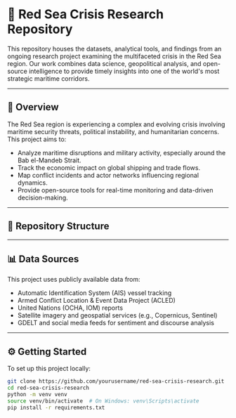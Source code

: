 # 🌊 Red Sea Crisis Research Repository

This repository houses the datasets, analytical tools, and findings from an ongoing research project examining the multifaceted crisis in the Red Sea region. Our work combines data science, geopolitical analysis, and open-source intelligence to provide timely insights into one of the world's most strategic maritime corridors.

---

## 📌 Overview

The Red Sea region is experiencing a complex and evolving crisis involving maritime security threats, political instability, and humanitarian concerns. This project aims to:

- Analyze maritime disruptions and military activity, especially around the Bab el-Mandeb Strait.
- Track the economic impact on global shipping and trade flows.
- Map conflict incidents and actor networks influencing regional dynamics.
- Provide open-source tools for real-time monitoring and data-driven decision-making.

---

## 📂 Repository Structure


---

## 📊 Data Sources

This project uses publicly available data from:
- Automatic Identification System (AIS) vessel tracking
- Armed Conflict Location & Event Data Project (ACLED)
- United Nations (OCHA, IOM) reports
- Satellite imagery and geospatial services (e.g., Copernicus, Sentinel)
- GDELT and social media feeds for sentiment and discourse analysis

---

## ⚙️ Getting Started

To set up this project locally:

```bash
git clone https://github.com/yourusername/red-sea-crisis-research.git
cd red-sea-crisis-research
python -m venv venv
source venv/bin/activate  # On Windows: venv\Scripts\activate
pip install -r requirements.txt
